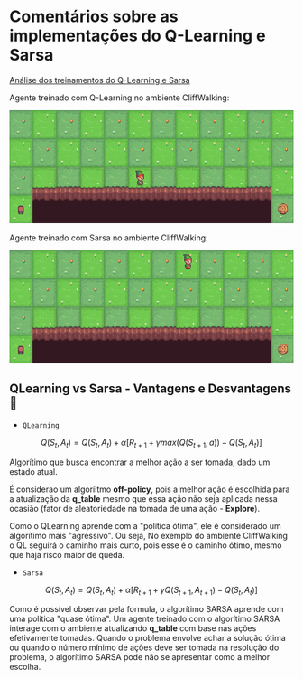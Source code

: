 # Comentários sobre as implementações do Q-Learning e Sarsa

[Análise dos treinamentos do Q-Learning e Sarsa](./analise_treinamento.html)

Agente treinado com Q-Learning no ambiente CliffWalking:

<img src="figures/QLearning-Cliff.png" alt="Q-Learning in the Cliff walking world" style="height: 200px;"/>

Agente treinado com Sarsa no ambiente CliffWalking:

<img src="figures/Sarsa-Cliff.png" alt="Sarsa in the Cliff walking world" style="height: 200px;"/>

## QLearning vs  Sarsa - Vantagens e Desvantagens 📌️ 

- `QLearning`

$$Q(S_t, A_t) = Q(S_t, A_t) + \alpha[R_{t+1} + \gamma max(Q(S_{t+1}, a)) - Q(S_t, A_t) ]$$

Algorítimo que busca encontrar a melhor ação a ser tomada, dado um estado atual. 

É considerao um algoríitmo **off-policy**, pois a melhor ação é escolhida para a atualização da **q_table** mesmo que essa ação não seja aplicada nessa ocasião (fator de aleatoriedade na tomada de uma ação - **Explore**).

Como o QLearning aprende com a "política ótima", ele é considerado um algorítimo mais "agressivo". Ou seja, No exemplo do ambiente CliffWalking o QL seguirá o caminho mais curto, pois esse é o caminho ótimo, mesmo que haja risco maior de queda.

- `Sarsa`

$$Q(S_t, A_t) = Q(S_t, A_t) + \alpha[R_{t+1} + \gamma Q(S_{t+1}, A_{t+1}) - Q(S_t, A_t) ]$$

Como é possível observar pela formula, o algorítimo SARSA aprende com uma política "quase ótima". Um agente treinado com o algorítimo SARSA interage com o ambiente atualizando **q_table** com base nas ações efetivamente tomadas. Quando o problema envolve achar a solução ótima ou quando o número mínimo de ações deve ser tomada na resolução do problema, o algorítimo SARSA pode não se apresentar como a melhor escolha.

